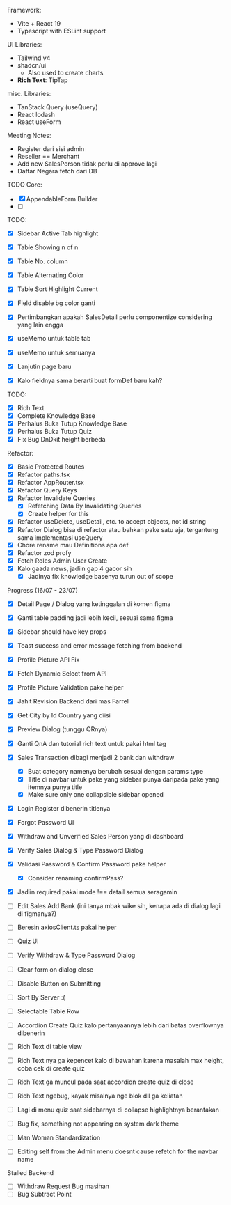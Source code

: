 []()Framework: 
- Vite + React 19
- Typescript with ESLint support

UI Libraries:
- Tailwind v4
- shadcn/ui
	- Also used to create charts
- **Rich Text**: TipTap

misc. Libraries:
- TanStack Query (useQuery)
- React lodash
- React useForm



Meeting Notes:
- Register dari sisi admin
- Reseller == Merchant
- Add new SalesPerson tidak perlu di approve lagi
- Daftar Negara fetch dari DB


TODO Core:
- [x] AppendableForm Builder
- [ ] 

TODO: 
- [x] Sidebar Active Tab highlight
- [x] Table Showing n of n
- [x] Table No. column
- [x] Table Alternating Color
- [x] Table Sort Highlight Current
- [x] Field disable bg color ganti
- [x] Pertimbangkan apakah SalesDetail perlu componentize considering yang lain engga
- [x] useMemo untuk table tab
- [x] useMemo untuk semuanya
- [x] Lanjutin page baru
- [x] Kalo fieldnya sama berarti buat formDef baru kah?


TODO:
- [x] Rich Text
- [x] Complete Knowledge Base
- [x] Perhalus Buka Tutup Knowledge Base
- [x] Perhalus Buka Tutup Quiz 
- [x] Fix Bug DnDkit height berbeda

Refactor:
- [x] Basic Protected Routes
- [x] Refactor paths.tsx
- [x] Refactor AppRouter.tsx
- [x] Refactor Query Keys
- [x] Refactor Invalidate Queries
	- [x] Refetching Data By Invalidating Queries
	- [x] Create helper for this
- [x] Refactor useDelete, useDetail, etc. to accept objects, not id string
- [x] Refactor Dialog bisa di refactor atau bahkan pake satu aja, tergantung sama implementasi useQuery
- [x] Chore rename mau Definitions apa def
- [x] Refactor zod profy
- [x] Fetch Roles Admin User Create
- [x] Kalo gaada news, jadiin gap 4 gacor sih
	- [x] Jadinya fix knowledge basenya turun out of scope

Progress (16/07 - 23/07)
- [x] Detail Page / Dialog yang ketinggalan di komen figma
- [x] Ganti table padding jadi lebih kecil, sesuai sama figma
- [x] Sidebar should have key props
- [x] Toast success and error message fetching from backend
- [x] Profile Picture API Fix
- [x] Fetch Dynamic Select from API
- [x] Profile Picture Validation pake helper
- [x] Jahit Revision Backend dari mas Farrel
- [x] Get City by Id Country yang diisi 
- [x] Preview Dialog (tunggu QRnya)
- [x] Ganti QnA dan tutorial rich text untuk pakai html tag
- [x] Sales Transaction dibagi menjadi 2 bank dan withdraw
	- [x] Buat category namenya berubah sesuai dengan params type
	- [x] Title di navbar untuk pake yang sidebar punya daripada pake yang itemnya punya title
	- [x] Make sure only one collapsible sidebar opened
- [x] Login Register dibenerin titlenya
- [x] Forgot Password UI
- [x] Withdraw and Unverified Sales Person yang di dashboard
- [x] Verify Sales Dialog & Type Password Dialog
- [x] Validasi Password & Confirm Password pake helper
	- [x] Consider renaming confirmPass?
- [x] Jadiin required pakai mode !== detail semua seragamin

- [ ] Edit Sales Add Bank (ini tanya mbak wike sih, kenapa ada di dialog lagi di figmanya?)
- [ ] Beresin axiosClient.ts pakai helper
- [ ] Quiz UI
- [ ] Verify Withdraw & Type Password Dialog
- [ ] Clear form on dialog close
- [ ] Disable Button on Submitting
- [ ] Sort By Server :(
- [ ] Selectable Table Row
- [ ] Accordion Create Quiz kalo pertanyaannya lebih dari batas overflownya dibenerin
- [ ] Rich Text di table view
- [ ] Rich Text nya ga kepencet kalo di bawahan karena masalah max height, coba cek di create quiz
- [ ] Rich Text ga muncul pada saat accordion create quiz di close
- [ ] Rich Text ngebug, kayak misalnya nge blok dll ga keliatan
- [ ] Lagi di menu quiz saat sidebarnya di collapse highlightnya berantakan
- [ ] Bug fix, something not appearing on system dark theme
- [ ] Man Woman Standardization
- [ ] Editing self from the Admin menu doesnt cause refetch for the navbar name


Stalled Backend
- [ ] Withdraw Request Bug masihan
- [ ] Bug Subtract Point